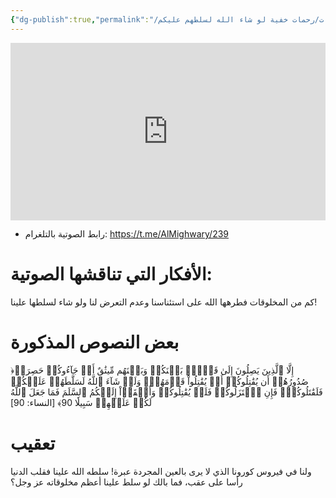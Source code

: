 ```yaml
---
{"dg-publish":true,"permalink":"/صوتيات/رحمات خفية لو شاء الله لسلطهم عليكم 🔊/","noteIcon":"✨"}
---
```





<div style="display: flex; justify-content: center;">
<iframe style="aspect-ratio: 16 / 9; width: 100% !important;" 
src="https://www.youtube.com/embed/SzZkwzRw8Ao?si=JMb3bDZxMVxodaIa" title="YouTube video player" frameborder="0" allow="accelerometer; autoplay; clipboard-write; encrypted-media; gyroscope; picture-in-picture; web-share" referrerpolicy="strict-origin-when-cross-origin" allowfullscreen></iframe>
</div>

- رابط الصوتية بالتلغرام: https://t.me/AlMighwary/239
# الأفكار التي تناقشها الصوتية:

كم من المخلوقات فطرهها الله على استئناسنا وعدم التعرض لنا ولو شاء لسلطها علينا! 


# بعض النصوص المذكورة
﴿إِلَّا ٱلَّذِينَ يَصِلُونَ إِلَىٰ قَوۡمِۭ بَيۡنَكُمۡ وَبَيۡنَهُم مِّيثَٰقٌ أَوۡ جَآءُوكُمۡ حَصِرَتۡ صُدُورُهُمۡ أَن يُقَٰتِلُوكُمۡ أَوۡ يُقَٰتِلُواْ قَوۡمَهُمۡۚ وَلَوۡ شَآءَ ٱللَّهُ لَسَلَّطَهُمۡ عَلَيۡكُمۡ فَلَقَٰتَلُوكُمۡۚ فَإِنِ ٱعۡتَزَلُوكُمۡ فَلَمۡ يُقَٰتِلُوكُمۡ وَأَلۡقَوۡاْ إِلَيۡكُمُ ٱلسَّلَمَ فَمَا جَعَلَ ٱللَّهُ لَكُمۡ عَلَيۡهِمۡ سَبِيلٗا 90﴾ [النساء: 90]

# تعقيب
ولنا في فيروس كورونا الذي لا يرى بالعين المجردة عبرة! سلطه الله علينا فقلب الدنيا رأسا على عقب، فما بالك لو سلط علينا أعظم مخلوقاته عز وجل؟